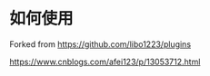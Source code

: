 # 如何使用
Forked from https://github.com/libo1223/plugins

https://www.cnblogs.com/afei123/p/13053712.html
